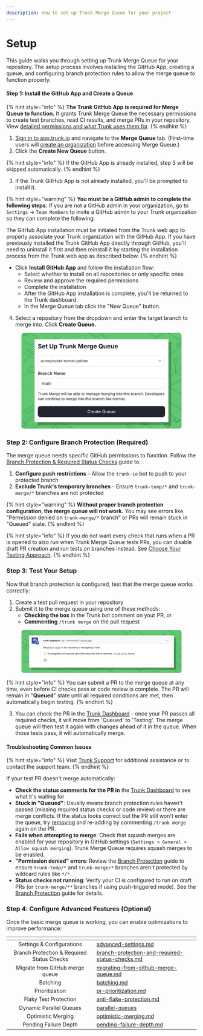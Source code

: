 ```yaml
---
description: How to set up Trunk Merge Queue for your project
---
```


# Setup

This guide walks you through setting up Trunk Merge Queue for your repository. The setup process involves installing the GitHub App, creating a queue, and configuring branch protection rules to allow the merge queue to function properly.

#### Step 1: Install the GitHub App and Create a Queue

{% hint style="info" %}
**The Trunk GitHub App is required for Merge Queue to function.** It grants Trunk Merge Queue the necessary permissions to create test branches, read CI results, and merge PRs in your repository. View [detailed permissions and what Trunk uses them for](../../setup-and-configuration/managing-your-organization/github-app-permissions.md).&#x20;
{% endhint %}

1. [Sign in to app.trunk.io](https://app.trunk.io/login) and navigate to the **Merge Queue** tab. (First-time users will [create an organization](../../setup-and-configuration/connecting-to-trunk.md) before accessing Merge Queue.)
2. Click the **Create New Queue** button.

{% hint style="info" %}
If the GitHub App is already installed, step 3 will be skipped automatically.
{% endhint %}

3. If the Trunk GitHub App is not already installed, you'll be prompted to install it.&#x20;

{% hint style="warning" %}
**You must be a GitHub admin to complete the following steps.** If you are not a GitHub admin in your organization, go to `Settings` → `Team Members` to invite a GitHub admin to your Trunk organization so they can complete the following.

The GitHub App installation must be initiated from the Trunk web app to properly associate your Trunk organization with the GitHub App. If you have previously installed the Trunk GitHub App directly through GitHub, you'll need to uninstall it first and then reinstall it by starting the installation process from the Trunk web app as described below.
{% endhint %}

* Click **Install GitHub App** and follow the installation flow:
  * Select whether to install on all repositories or only specific ones
  * Review and approve the required permissions
  * Complete the installation
  * After the GitHub App installation is complete, you'll be returned to the Trunk dashboard.
  * In the Merge Queue tab click the "New Queue" button.&#x20;

4. Select a repository from the dropdown and enter the target branch to merge into. Click **Create Queue.**

<figure><img src="../../.gitbook/assets/merge-add-repo (1).png" alt=""><figcaption></figcaption></figure>

### Step 2: Configure Branch Protection (Required)

The merge queue needs specific GitHub permissions to function. Follow the [Branch Protection & Required Status Checks](branch-protection-and-required-status-checks.md) guide to:

1. **Configure push restrictions** - Allow the `trunk-io` bot to push to your protected branch
2. **Exclude Trunk's temporary branches** - Ensure `trunk-temp/*` and `trunk-merge/*` branches are not protected

{% hint style="warning" %}
**Without proper branch protection configuration, the merge queue will not work.** You may see errors like "Permission denied on `trunk-merge/*` branch" or PRs will remain stuck in "Queued" state.
{% endhint %}

{% hint style="info" %}
If you do not want every check that runs when a PR is opened to also run when Trunk Merge Queue tests PRs, you can disable draft PR creation and run tests on branches instead. See [Choose Your Testing Approach](branch-protection-and-required-status-checks.md#choose-your-testing-approach).
{% endhint %}

### Step 3: Test Your Setup

Now that branch protection is configured, test that the merge queue works correctly:

1. Create a test pull request in your repository
2. Submit it to the merge queue using one of these methods:
   * **Checking the box** in the Trunk bot comment on your PR, or
   * **Commenting** `/trunk merge` on the pull request

<figure><img src="../../.gitbook/assets/merge-github-comment.png" alt=""><figcaption></figcaption></figure>

{% hint style="info" %}
You can submit a PR to the merge queue at any time, even before CI checks pass or code review is complete. The PR will remain in "**Queued**" state until all required conditions are met, then automatically begin testing.
{% endhint %}

3. You can check the PR in the [Trunk Dashboard](https://app.trunk.io/) - once your PR passes all required checks, it will move from 'Queued' to 'Testing'. The merge queue will then test it again with changes ahead of it in the queue. When those tests pass, it will automatically merge.

#### Troubleshooting Common Issues

{% hint style="info" %}
Visit [Trunk Support](../../support.md) for additional assistance or to contact the support team.
{% endhint %}

If your test PR doesn't merge automatically:

* **Check the status comments for the PR in** the [Trunk Dashboard](https://app.trunk.io/) to see what it's waiting for
* **Stuck in "Queued"**: Usually means branch protection rules haven't passed (missing required status checks or code review) or there are merge conflicts. If the status looks correct but the PR still won't enter the queue, try [removing](../managing-merge-queue/using-the-webapp.md#manually-restarting-failed-prs) and re-adding by commenting `/trunk merge` again on the PR.
* **Fails when attempting to merge**: Check that squash merges are enabled for your repository in GitHub settings (`Settings > General > Allow squash merging`). Trunk Merge Queue requires squash merges to be enabled.
* **"Permission denied" errors**: Review the [Branch Protection](branch-protection-and-required-status-checks.md#configure-branch-protection-rules) guide to ensure `trunk-temp/*` and `trunk-merge/*` branches aren't protected by wildcard rules like `*/*`.
* **Status checks not running**: Verify your CI is configured to run on draft PRs (or `trunk-merge/**` branches if using push-triggered mode). See the [Branch Protection](branch-protection-and-required-status-checks.md#configure-branch-protection-rules) guide for details.

### Step 4: Configure Advanced Features (Optional)

Once the basic merge queue is working, you can enable optimizations to improve performance:&#x20;

<table data-view="cards"><thead><tr><th align="center"></th><th data-hidden data-card-target data-type="content-ref"></th></tr></thead><tbody><tr><td align="center">Settings &#x26; Configurations</td><td><a href="../managing-merge-queue/advanced-settings.md">advanced-settings.md</a></td></tr><tr><td align="center">Branch Protection &#x26; Required Status Checks</td><td><a href="branch-protection-and-required-status-checks.md">branch-protection-and-required-status-checks.md</a></td></tr><tr><td align="center">Migrate from GitHub merge queue</td><td><a href="../migrating-from-github-merge-queue.md">migrating-from-github-merge-queue.md</a></td></tr><tr><td align="center">Batching</td><td><a href="../concepts/batching.md">batching.md</a></td></tr><tr><td align="center">Prioritization</td><td><a href="../concepts-and-optimizations/pr-prioritization.md">pr-prioritization.md</a></td></tr><tr><td align="center">Flaky Test Protection</td><td><a href="../concepts/anti-flake-protection.md">anti-flake-protection.md</a></td></tr><tr><td align="center">Dynamic Parallel Queues</td><td><a href="../concepts-and-optimizations/parallel-queues/">parallel-queues</a></td></tr><tr><td align="center">Optimistic Merging</td><td><a href="../concepts/optimistic-merging.md">optimistic-merging.md</a></td></tr><tr><td align="center">Pending Failure Depth</td><td><a href="../concepts/pending-failure-depth.md">pending-failure-depth.md</a></td></tr></tbody></table>
